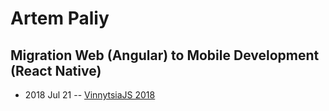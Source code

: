 # Artem Paliy

## Migration Web (Angular) to Mobile Development (React Native)
- 2018 Jul 21 -- [VinnytsiaJS 2018](https://youtu.be/jcBnC8LZHoU)    
